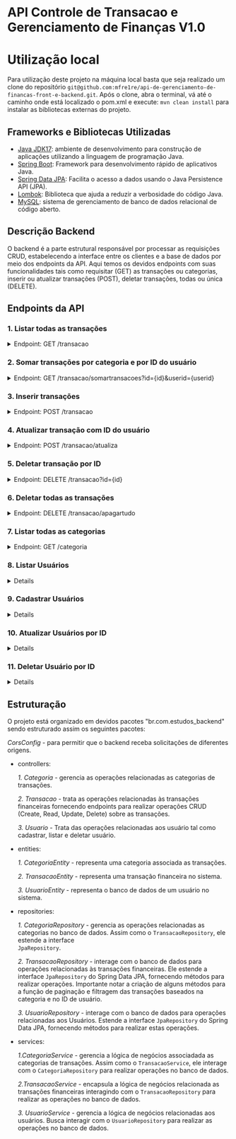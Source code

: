 # API Controle de Transacao e Gerenciamento de Finanças V1.0

# Utilização local
Para utilização deste projeto na máquina local basta que seja realizado um clone do repositório `git@github.com:mfre1re/api-de-gerenciamento-de-financas-front-e-backend.git`. 
Após o clone, abra o terminal, vá até o caminho onde está localizado o pom.xml e execute: `mvn clean install` para instalar as bibliotecas externas do projeto.

## Frameworks e Bibliotecas Utilizadas
- [Java JDK17](https://www.oracle.com/java/technologies/javase/jdk17-archive-downloads.html): ambiente de desenvolvimento para construção de aplicações utilizando a linguagem de programação Java.
- [Spring Boot](https://spring.io/projects/spring-boot): Framework para desenvolvimento rápido de aplicativos Java.
- [Spring Data JPA](https://spring.io/projects/spring-data-jpa): Facilita o acesso a dados usando o Java Persistence API (JPA).
- [Lombok](https://projectlombok.org/): Biblioteca que ajuda a reduzir a verbosidade do código Java.
- [MySQL](https://www.mysql.com/downloads/): sistema de gerenciamento de banco de dados relacional de código aberto.

## Descrição Backend
O backend é a parte estrutural responsável por processar as requisições CRUD, estabelecendo a interface entre os clientes e a base de dados por meio dos endpoints da API. Aqui temos os devidos endpoints com suas funcionalidades tais como requisitar (GET) as transações ou categorias, inserir ou atualizar transações (POST), deletar transações, todas ou única (DELETE). 

## Endpoints da API

### 1. Listar todas as transações
<details><summary>Endpoint: GET  /transacao </summary>(http://localhost:8080/transacao): Retorna todas as transações cadastradas.</details>

### 2. Somar transações por categoria e por ID do usuário
<details><summary>Endpoint: GET  /transacao/somartransacoes?id={id}&userid={userid}</summary>(http://localhost:8080/transacao/somartransacoes?id=5&userid=2): Retorna a soma dos valores de transações para uma categoria específica.
  
![image](https://github.com/mfre1re/api-de-gerenciamento-de-financas-front-e-backend/assets/88170132/9cb79070-5956-49a5-9bac-ec98185ee978)
</details>

### 3. Inserir transações
<details><summary>Endpoint: POST  /transacao </summary>(http://localhost:8080/transacao): Insere uma ou mais transações na base de dados.
  
![image](https://github.com/mfre1re/api-de-gerenciamento-de-financas-front-e-backend/assets/88170132/0ab36438-e547-4ccb-b760-26544f89b3b4)
</details>

### 4. Atualizar transação com ID do usuário
<details><summary>Endpoint: POST  /transacao/atualiza </summary>(http://localhost:8080/transacao/atualiza): Atualiza uma transação existente com base no ID do usuario.
  
![image](https://github.com/mfre1re/api-de-gerenciamento-de-financas-front-e-backend/assets/88170132/1a9703c4-cdc4-46bb-b1cc-1c2b322fde82)
</details>

### 5. Deletar transação por ID
<details><summary>Endpoint: DELETE  /transacao?id={id}</summary>(http://localhost:8080/transacao?id=87): Deleta uma transação usando o ID fornecido.
  
![image](https://github.com/mfre1re/api-de-gerenciamento-de-financas-front-e-backend/assets/88170132/da2a8bc2-7a38-41db-af6e-31c4123d9e0d)
</details>

### 6. Deletar todas as transações
<details><summary>Endpoint: DELETE  /transacao/apagartudo</summary>(http://localhost:8080/transacao/apagartudo): Deleta todas as transações da base de dados.
  
![image](https://github.com/mfre1re/api-de-gerenciamento-de-financas-front-e-backend/assets/88170132/e955d295-ecba-49cc-aa76-e11b4967cecb)
</details>

### 7. Listar todas as categorias
<details><summary>Endpoint: GET  /categoria</summary>(http://localhost:8080/categoria): Retorna todas as categorias cadastradas.
  
![image](https://github.com/mfre1re/api-de-gerenciamento-de-financas-front-e-backend/assets/88170132/681c7431-7665-4c1a-ac05-f3b873776323)
</details>

### 8. Listar Usuários
<details><sumary>Endpoint: GET /usuario</sumary>(http://localhost:8080/usuario): Retorna todos os usuários cadastrados no banco de dados.

![image](https://github.com/mfre1re/api-de-gerenciamento-de-financas-front-e-backend/assets/88170132/beb39e56-7ecc-4a08-a6cd-dd54a7eb0264)
</details>

### 9. Cadastrar Usuários
<details><sumary>Endpoint: POST /usuario</sumary>(http://localhost:8080/usuario): Cadastra um usuário no banco de dados com email, password(senha) e username(nome).

![image](https://github.com/mfre1re/api-de-gerenciamento-de-financas-front-e-backend/assets/88170132/4dbb1dc0-f3be-49b5-b014-8320be2e7759)
</details>

### 10. Atualizar Usuários por ID
<details><sumary>Endpoint: POST /usuario/atualiza</sumary>(http://localhost:8080/usuario/atualiza): Atualiza dados de um usuário com base no ID passado no corpo da requisição.

![image](https://github.com/mfre1re/api-de-gerenciamento-de-financas-front-e-backend/assets/88170132/f2f5d586-79b5-4f04-b3f7-12400beabfb4)
</details>

### 11. Deletar Usuário por ID
<details><sumary>Endpoint: DELETE /usuario?id={id}</sumary>(http://localhost:8080/usuario?id=4): Deleta todos os dados de um usuário com base no seu ID.

![image](https://github.com/mfre1re/api-de-gerenciamento-de-financas-front-e-backend/assets/88170132/55a70bf5-d880-4eb4-aa68-2fa9907b78fc)
</details>


## Estruturação
O projeto está organizado em devidos pacotes "br.com.estudos_backend" sendo estruturado assim os seguintes pacotes:

  *CorsConfig* - para permitir que o backend receba solicitações de diferentes origens.
  
- controllers:
  
     *1. Categoria* - gerencia as operações relacionadas as categorias de transações.

     *2. Transacao* - trata as operações relacionadas às transações financeiras fornecendo endpoints para realizar operações CRUD (Create, Read, Update, 
                   Delete) sobre as transações.
  
     *3. Usuario* - Trata das operações relacionadas aos usuário tal como cadastrar, listar e deletar usuário.
  
- entities:

     *1. CategoriaEntity* - representa uma categoria associada as transações.
  
     *2. TransacaoEntity* - representa uma transação financeira no sistema.
  
     *3. UsuarioEntity* - representa o banco de dados de um usuário no sistema.
  
- repositories:
  
     *1. CategoriaRepository* - gerencia as operações relacionadas as categorias no banco de dados. Assim como o `TransacaoRepository`, ele estende a interface   
                `JpaRepository`. 
  
     *2. TransacaoRepository* - interage com o banco de dados para operações relacionadas às transações financeiras. Ele estende a interface `JpaRepository` do 
                Spring Data JPA, fornecendo métodos para realizar operações. Importante notar a criação de alguns métodos para a função de paginação e filtragem
                das transações baseados na categoria e no ID de usuário.

     *3. UsuarioRepository* - interage com o banco de dados para operações relacionadas aos Usuários. Estende a interface `JpaRepository` do 
                Spring Data JPA, fornecendo métodos para realizar estas operações.
     
- services:
  
     *1.CategoriaService* - gerencia a lógica de negócios associadada as categorias de transações. Assim como o `TransacaoService`, ele interage com o 
            `CategoriaRepository` para realizar operações no banco de dados.

     *2.TransacaoService* - encapsula a lógica de negócios relacionada as transações financeiras interagindo com o `TransacaoRepository` para
            realizar as operações no banco de dados. 

     *3. UsuarioService* - gerencia a lógica de negócios relacionadas aos usuários. Busca interagir com o `UsuarioRepository` para realizar
            as operações no banco de dados.

